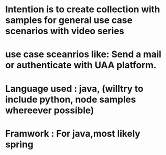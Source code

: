 # Intention is to create collection with samples for general use case scenarios with video series  

# use case sceanrios like: Send a mail or authenticate with UAA platform.

# Language used : java, (willtry to include python, node samples whereever possible)
# Framwork : For java,most likely spring


